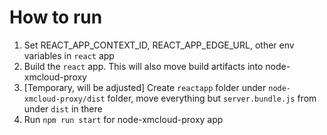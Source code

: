 # How to run
1. Set REACT_APP_CONTEXT_ID, REACT_APP_EDGE_URL, other env variables in `react` app
2. Build the `react` app. This will also move build artifacts into node-xmcloud-proxy
3. [Temporary, will be adjusted] Create `reactapp` folder under `node-xmcloud-proxy/dist` folder, move everything but `server.bundle.js` from under `dist` in there
4. Run `npm run start` for node-xmcloud-proxy app
